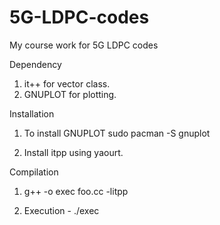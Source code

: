 # 5G-LDPC-codes
My course work for 5G LDPC codes

Dependency
1. it++ for vector class. 
2. GNUPLOT for plotting. 

Installation
1. To install GNUPLOT
sudo pacman -S gnuplot

2. Install itpp using yaourt. 

Compilation
1. g++ -o exec foo.cc -litpp

2. Execution - 
./exec
